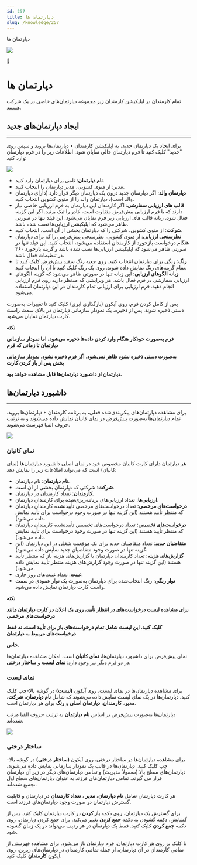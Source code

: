 ```yaml
---
id: 257
title: دپارتمان ها
slug: /knowledge/257
---
```



 

دپارتمان ها

 

![](https://odoofarsi.com/web/image/4273?access_token=758ed00a-51be-44b6-a98e-ee34230ae391)

📖

# دپارتمان ها

تمام کارمندان در اپلیکیشن کارمندان زیر مجموعه دپارتمان‌های خاصی در یک شرکت هستند.

## **ایجاد دپارتمان‌های جدید**

---

برای ایجاد یک دپارتمان جدید، به اپلیکیشن کارمندان ‣ دپارتمان‌ها بروید و سپس روی "جدید" کلیک کنید تا فرم دپارتمان خالی نمایان شود. اطلاعات زیر را در فرم دپارتمان وارد کنید:

![](https://odoofarsi.com/web/image/4713-03145547/image.png?access_token=ec969f32-7a2b-4e2f-a887-a509c2800235)

* **نام دپارتمان**: نامی برای دپارتمان وارد کنید.
* مدیر: از منوی کشویی، مدیر دپارتمان را انتخاب کنید.
* **دپارتمان والد**: اگر دپارتمان جدید درون یک دپارتمان دیگر قرار دارد (دارای دپارتمان والد است)، دپارتمان والد را از منوی کشویی انتخاب کنید.
* **قالب های ارزیابی سفارشی**: اگر کارمندان این دپارتمان به فرم ارزیابی خاصی نیاز دارند که با فرم ارزیابی پیش‌فرض متفاوت است، کادر را تیک بزنید. اگر این گزینه فعال شود، زبانه قالب های ارزیابی زیر فرم نمایان می‌شود. این فیلد تنها در صورتی ظاهر می‌شود که اپلیکیشن ارزیابی‌ها نصب شده باشد.
* **شرکت**: از منوی کشویی، شرکتی را که دپارتمان بخشی از آن است، انتخاب کنید.
* **نظرسنجی ارزیابی**: از منوی کشویی، نظرسنجی پیش‌فرضی را که برای دپارتمان هنگام درخواست بازخورد از کارمندان استفاده می‌شود، انتخاب کنید. این فیلد تنها در صورتی ظاهر می‌شود که اپلیکیشن ارزیابی‌ها نصب شده باشد و گزینه بازخورد ۳۶۰ در تنظیمات فعال باشد.
* **رنگ**: رنگی برای دپارتمان انتخاب کنید. روی جعبه رنگ سفید پیش‌فرض کلیک کنید تا تمام گزینه‌های رنگ نمایش داده شوند. روی یک رنگ کلیک کنید تا آن را انتخاب کنید.
* **زبانه الگوهای ارزیابی**: این زبانه تنها در صورتی ظاهر می‌شود که گزینه الگوهای ارزیابی سفارشی در فرم فعال باشد. هر ویرایشی که مدنظر دارید روی فرم ارزیابی انجام دهید. فرم ارزیابی برای ارزیابی تمام کارمندان در این دپارتمان استفاده می‌شود.

پس از کامل کردن فرم، روی آیکون (بارگذاری ابری) کلیک کنید تا تغییرات به‌صورت دستی ذخیره شوند. پس از ذخیره، یک نمودار سازمانی دپارتمان در بالای سمت راست کارت دپارتمان نمایان می‌شود.

**نکته**

**فرم به‌صورت خودکار هنگام وارد کردن داده‌ها ذخیره می‌شود، اما نمودار سازمانی دپارتمان تا زمانی که فرم**

**به‌صورت دستی ذخیره نشود ظاهر نمی‌شود. اگر فرم ذخیره نشود، نمودار سازمانی بخش پس از باز کردن کارت**

**دپارتمان از داشبورد دپارتمان‌ها قابل مشاهده خواهد بود.**

## **داشبورد دپارتمان‌ها**

---

برای مشاهده دپارتمان‌های پیکربندی‌شده فعلی، به برنامه کارمندان ‣ دپارتمان‌ها بروید. تمام دپارتمان‌ها به‌صورت پیش‌فرض در نمای کانبان نمایش داده می‌شوند و به ترتیب حروف الفبا فهرست می‌شوند.

![](https://odoofarsi.com/web/image/4723-0255be34/image.png?access_token=6f795958-dc98-4575-bb78-97905ddcb749)

### **نمای کانبان**

هر دپارتمان دارای کارت کانبان مخصوص خود در نمای اصلی داشبورد دپارتمان‌ها (نمای کانبان) است که می‌تواند اطلاعات زیر را نمایش دهد:

* **نام دپارتمان**: نام دپارتمان.
* **شرکت**: شرکتی که دپارتمان بخشی از آن است.
* **کارمندان**: تعداد کارمندان در دپارتمان.
* **ارزیابی‌ها**: تعداد ارزیابی‌های برنامه‌ریزی‌شده برای کارمندان دپارتمان.
* **درخواست‌های مرخصی**: تعداد درخواست‌های مرخصی تأییدنشده کارمندان دپارتمان که منتظر تأیید هستند (این گزینه تنها در صورت وجود درخواست برای تأیید نمایش داده می‌شود).
* **درخواست‌های تخصیص**: تعداد درخواست‌های تخصیص تأییدنشده کارمندان دپارتمان که منتظر تأیید هستند (این گزینه تنها در صورت وجود درخواست برای تأیید نمایش داده می‌شود).
* **متقاضیان جدید**: تعداد متقاضیان جدید برای یک موقعیت شغلی در این دپارتمان (این گزینه تنها در صورت وجود متقاضیان جدید نمایش داده می‌شود).
* **گزارش‌های هزینه**: تعداد کارمندان دپارتمان با گزارش‌های هزینه باز که منتظر تأیید هستند (این گزینه تنها در صورت وجود گزارش‌های هزینه منتظر تأیید نمایش داده می‌شود).
* **غیبت**: تعداد غیبت‌های روز جاری.
* **نوار رنگی**: رنگ انتخاب‌شده برای دپارتمان به‌صورت یک نوار عمودی در سمت راست کارت دپارتمان نمایش داده می‌شود.

**نکته**

**برای مشاهده لیست درخواست‌های در انتظار تأیید، روی یک اعلان در کارت دپارتمان مانند درخواست‌های مرخصی**

**کلیک کنید. این لیست شامل تمام درخواست‌های باز برای تأیید است، نه فقط درخواست‌های مربوط به دپارتمان**

**خاص.**

نمای پیش‌فرض برای داشبورد دپارتمان‌ها، **نمای کانبان** است. امکان مشاهده دپارتمان‌ها در دو فرم دیگر نیز وجود دارد: **نمای لیست** و **ساختار درختی**.

### **نمای لیست**

برای مشاهده دپارتمان‌ها در نمای لیست، روی آیکون **(لیست)** در گوشه بالا-چپ کلیک کنید. دپارتمان‌ها در یک نمای لیست نمایش داده می‌شوند که شامل **نام دپارتمان**، **شرکت**، **مدیر**، **کارمندان**، **دپارتمان اصلی** و **رنگ** برای هر دپارتمان است.

دپارتمان‌ها به‌صورت پیش‌فرض بر اساس **نام دپارتمان** به ترتیب حروف الفبا مرتب شده‌اند.

![](https://odoofarsi.com/web/image/4742-33778904/image.png?access_token=93a27cdb-6359-4d12-9ea8-d35b981663fd)

### **ساختار درختی**

برای مشاهده دپارتمان‌ها در ساختار درختی، روی آیکون **(ساختار درختی)** در گوشه بالا-چپ کلیک کنید. دپارتمان‌ها در قالب یک نمودار سازمانی نمایش داده می‌شوند، دپارتمان‌های سطح بالا (معمولاً مدیریت) و تمامی دپارتمان‌های دیگر در زیر آن دپارتمان قرار می گیرند. تمامی دپارتمان‌های فرزند به عنوان دپارتمان‌های سطح اول تجمیع شده‌اند.

هر کارت دپارتمان شامل **نام دپارتمان**، **مدیر** ، **تعداد کارمندان** در دپارتمان و قابلیت گسترش دپارتمان در صورت وجود دپارتمان‌های فرزند است.

برای گسترش یک دپارتمان، روی دکمه **باز کردن** در کارت دپارتمان کلیک کنید. پس از گشایش، دکمه گشودن به دکمه **جمع کردن** تغییر می‌کند. برای جمع کردن دپارتمان، روی دکمه **جمع کردن** کلیک کنید. فقط یک دپارتمان در هر ردیف می‌تواند در یک زمان گشوده شود.

با کلیک بر روی هر کارت دپارتمان، فرم دپارتمان باز می‌شود. برای مشاهده فهرستی از تمامی کارمندان در آن دپارتمان، از جمله تمامی کارمندان در دپارتمان‌های زیرین، روی ایکون **کارمندان** کلیک کنید.